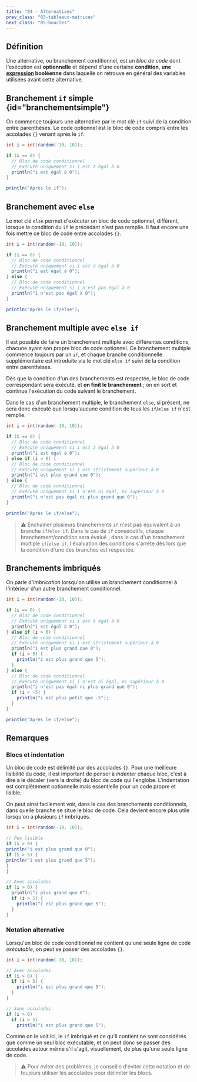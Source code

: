 ```yaml
---
title: "04 - Alternatives"
prev_class: "03-tableaux-matrices"
next_class: "05-boucles"
---
```


## Définition

Une alternative, ou branchement conditionnel, est un *bloc de code* dont l'exécution est **optionnelle** et dépend d'une certaine **condition**, **une [expression](cours/02-expressions.md) booléenne** dans laquelle on retrouve en général des variables utilisées avant cette alternative.

## Branchement `if` simple {id="branchementsimple"}

On commence toujours une alternative par le mot clé `if` suivi de la condition entre parenthèses. Le code optionnel est le bloc de code compris entre les accolades `{}` venant après le `if`.

```java
int i = int(random(-10, 10));

if (i == 0) {
  // Bloc de code conditionnel
  // Exécuté uniquement si i est à égal à 0
  println("i est égal à 0");
}

println("Après le if");
```

## Branchement avec `else`

Le mot clé `else` permet d'exécuter un bloc de code optionnel, différent, lorsque la condition du `if` le précédant n'est pas remplie. Il faut encore une fois mettre ce bloc de code entre accolades `{}`.

```java
int i = int(random(-10, 10));

if (i == 0) {
  // Bloc de code conditionnel
  // Exécuté uniquement si i est à égal à 0
  println("i est égal à 0");
} else {
  // Bloc de code conditionnel
  // Exécuté uniquement si i n'est pas égal à 0
  println("i n'est pas égal à 0");
}

println("Après le if/else");
```

## Branchement multiple avec `else if`

Il est possible de faire un branchement multiple avec différentes conditions, chacune ayant son propre bloc de code optionnel. Ce branchement multiple commence toujours par un `if`, et chaque branche conditionnelle supplémentaire est introduite via le mot clé `else if` suivi de la condition entre parenthèses.

Dès que la condition d'un des branchements est respectée, le bloc de code correspondant sera exécuté, et **on finit le branchement** ; on en sort et continue l'exécution du code suivant le branchement.

Dans le cas d'un branchement multiple, le branchement `else`, si présent, ne sera donc exécuté que lorsqu'aucune condition de tous les `if`/`else if` n'est remplie.

```java
int i = int(random(-10, 10));

if (i == 0) {
  // Bloc de code conditionnel
  // Exécuté uniquement si i est à égal à 0
  println("i est égal à 0");
} else if (i > 0) {
  // Bloc de code conditionnel
  // Exécuté uniquement si i est strictement supérieur à 0
  println("i est plus grand que 0");
} else {
  // Bloc de code conditionnel
  // Exécuté uniquement si i n'est ni égal, ni supérieur à 0
  println("i n'est pas égal ni plus grand que 0");
}

println("Après le if/else");
```

> ⚠️ Enchaîner plusieurs branchements `if` n'est pas équivalent à un branche `if`/`else if`.  Dans le cas de `if` consécutifs, chaque branchement/condition sera évalué ; dans le cas d'un branchement multiple `if`/`else if`, l'évaluation des conditions s'arrête dès lors que la condition d'une des branches est respectée.

## Branchements imbriqués
On parle d'*imbrication* lorsqu'on utilise un branchement conditionnel à l'intérieur d'un autre branchement conditionnel.

```java
int i = int(random(-10, 10));

if (i == 0) {
  // Bloc de code conditionnel
  // Exécuté uniquement si i est à égal à 0
  println("i est égal à 0");
} else if (i > 0) {
  // Bloc de code conditionnel
  // Exécuté uniquement si i est strictement supérieur à 0
  println("i est plus grand que 0");
  if (i > 5) {
    println("i est plus grand que 5");
  }
} else {
  // Bloc de code conditionnel
  // Exécuté uniquement si i n'est ni égal, ni supérieur à 0
  println("i n'est pas égal ni plus grand que 0");
  if (i < -5) {
    println("i est plus petit que -5");
  }
}

println("Après le if/else");
```

## Remarques

### Blocs et indentation
Un bloc de code est délimité par des accolades `{}`. Pour une meilleure lisibilité du code, il est important de penser à *indenter* chaque bloc, c'est à dire à le décaler (vers la droite) du bloc de code qui l'englobe. L'indentation est complètement optionnelle mais essentielle pour un code propre et lisible. 

On peut ainsi facilement voir, dans le cas des branchements conditionnels, dans quelle branche se situe le bloc de code. Cela devient encore plus utile lorsqu'on a plusieurs `if` imbriqués.

```java
int i = int(random(-10, 10));

// Peu lisible
if (i > 0) {
println("i est plus grand que 0");
if (i > 5) {
println("i est plus grand que 5");
}
}

// Avec accolades
if (i > 0) {
  println("i plus grand que 0");
  if (i > 5) {
    println("i est plus grand que 5");
  }
}
```

### Notation alternative

Lorsqu'un bloc de code conditionnel ne contient qu'une seule ligne de code *exécutable*, on peut se passer des accolades `{}`. 

```java
int i = int(random(-10, 10));

// Avec accolades
if (i > 0) {
  if (i > 5) {
    println("i est plus grand que 5");
  }
}

// Sans accolades
if (i > 0)
  if (i > 5)
    println("i est plus grand que 5");
```

Comme on le voit ici, le `if` imbriqué et ce qu'il contient ne sont considérés que comme un seul bloc exécutable, et on peut donc se passer des accolades autour même s'il s'agit, visuellement, de plus qu'une seule ligne de code.

> ⚠️ Pour éviter des problèmes, je conseille d'éviter cette notation et de toujours utiliser les accolades pour délimiter les blocs.